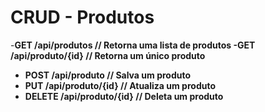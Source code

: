 # CRUD - Produtos

-<b>GET /api/produtos<b/> // Retorna uma lista de produtos
-GET /api/produto/{id} // Retorna um único produto
- POST /api/produto // Salva um produto
- PUT /api/produto/{id} // Atualiza um produto
- DELETE /api/produto/{id} // Deleta um produto

